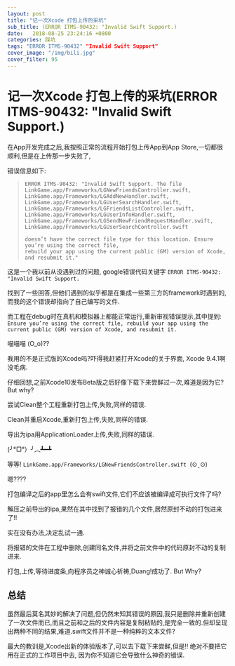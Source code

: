 ```yaml
---
layout: post
title: "记一次Xcode 打包上传的采坑"
sub_title: (ERROR ITMS-90432: "Invalid Swift Support.)
date:   2018-08-25 23:24:16 +0800
categories: 踩坑
tags: "ERROR ITMS-90432" "Invalid Swift Support"
cover_image: "/img/bili.jpg"
cover_filter: 95
---
```


# 记一次Xcode 打包上传的采坑(ERROR ITMS-90432: "Invalid Swift Support.)

在App开发完成之后,我按照正常的流程开始打包上传App到App Store,一切都很顺利,但是在上传那一步失败了,

错误信息如下:

>```
>ERROR ITMS-90432: "Invalid Swift Support. The file 
>LinkGame.app/Frameworks/LGNewFriendsController.swift,
>LinkGame.app/Frameworks/LGAddNewHandler.swift,
>LinkGame.app/Frameworks/LGUserSearchHandler.swift,
>LinkGame.app/Frameworks/LGFriendsListController.swift,
>LinkGame.app/Frameworks/LGUserInfoHandler.swift,
>LinkGame.app/Frameworks/LGSendNewFriendRequestHandler.swift,
>LinkGame.app/Frameworks/LGUserSearchController.swift
>
>doesn’t have the correct file type for this location. Ensure you’re using the correct file,
>rebuild your app using the current public (GM) version of Xcode, and resubmit it."
>```
>



这是一个我以前从没遇到过的问题, google错误代码关键字 `ERROR ITMS-90432: "Invalid Swift Support.`

找到了一些回答,但他们遇到的似乎都是在集成一些第三方的framework时遇到的,而我的这个错误却指向了自己编写的文件.

而工程在debug时在真机和模拟器上都能正常运行,重新审视错误提示,其中提到: `Ensure you’re using the correct file,
rebuild your app using the current public (GM) version of Xcode, and resubmit it.`

喵喵喵   (O_o)??

我用的不是正式版的Xcode吗?吓得我赶紧打开Xcode的关于界面, Xcode 9.4.1啊没毛病.

仔细回想,之前Xcode10发布Beta版之后好像下载下来尝鲜过一次,难道是因为它? But why?

尝试Clean整个工程重新打包上传,失败,同样的错误.

Clean并重启Xcode,重新打包上传,失败,同样的错误.

导出为ipa用ApplicationLoader上传,失败,同样的错误.

(╯°□°）╯︵┻━┻ 

等等! `LinkGame.app/Frameworks/LGNewFriendsController.swift`    (⊙ˍ⊙)

嗯????

打包编译之后的app里怎么会有swift文件,它们不应该被编译成可执行文件了吗?

解压之前导出的ipa,果然在其中找到了报错的几个文件,居然原封不动的打包进来了!!

实在没有办法,决定乱试一通.

将报错的文件在工程中删除,创建同名文件,并将之前文件中的代码原封不动的复制进来.

打包,上传,等待进度条,向程序员之神诚心祈祷,Duang!成功了. But Why?



## 总结

虽然最后莫名其妙的解决了问题,但仍然未知其错误的原因,我只是删除并重新创建了一次文件而已,而且之前和之后的文件内容是复制粘贴的,是完全一致的.但却呈现出两种不同的结果,难道.swift文件并不是一种纯粹的文本文件?



最大的教训是,Xcode出新的体验版本了,可以去下载下来尝鲜,但是!! 绝对不要把它用在正式的工作项目中去, 因为你不知道它会导致什么神奇的错误.